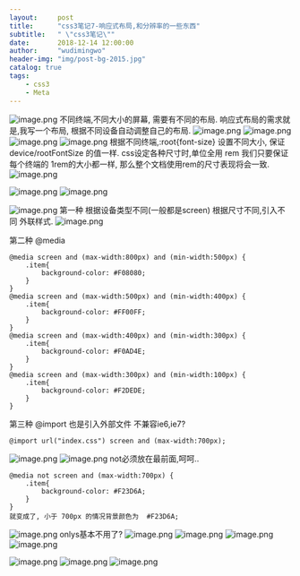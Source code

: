 ```yaml
---
layout:     post
title:      "css3笔记7-响应式布局,和分辨率的一些东西"
subtitle:   " \"css3笔记\""
date:       2018-12-14 12:00:00
author:     "wudimingwo"
header-img: "img/post-bg-2015.jpg"
catalog: true
tags:
    - css3
    - Meta
---
```

![image.png](https://upload-images.jianshu.io/upload_images/13637909-1b4e49488de5982f.png?imageMogr2/auto-orient/strip%7CimageView2/2/w/1240)
不同终端,不同大小的屏幕,
需要有不同的布局.
响应式布局的需求就是,我写一个布局,
根据不同设备自动调整自己的布局.
![image.png](https://upload-images.jianshu.io/upload_images/13637909-bf1a6f689cac1801.png?imageMogr2/auto-orient/strip%7CimageView2/2/w/1240)
![image.png](https://upload-images.jianshu.io/upload_images/13637909-2810692f4c4c35ce.png?imageMogr2/auto-orient/strip%7CimageView2/2/w/1240)
![image.png](https://upload-images.jianshu.io/upload_images/13637909-d1870236cfe636db.png?imageMogr2/auto-orient/strip%7CimageView2/2/w/1240)
![image.png](https://upload-images.jianshu.io/upload_images/13637909-ec481e92d166b232.png?imageMogr2/auto-orient/strip%7CimageView2/2/w/1240)
根据不同终端,:root{font-size} 设置不同大小,
保证device/rootFontSize 的值一样.
css设定各种尺寸时,单位全用 rem
我们只要保证每个终端的 1rem的大小都一样,
那么整个文档使用rem的尺寸表现将会一致.
![image.png](https://upload-images.jianshu.io/upload_images/13637909-32fc4f959d0d2e26.png?imageMogr2/auto-orient/strip%7CimageView2/2/w/1240)

![image.png](https://upload-images.jianshu.io/upload_images/13637909-5b5a7412bec89afb.png?imageMogr2/auto-orient/strip%7CimageView2/2/w/1240)
![image.png](https://upload-images.jianshu.io/upload_images/13637909-5939471c132c2ea3.png?imageMogr2/auto-orient/strip%7CimageView2/2/w/1240)

![image.png](https://upload-images.jianshu.io/upload_images/13637909-cb1f99501af54f99.png?imageMogr2/auto-orient/strip%7CimageView2/2/w/1240)
第一种
根据设备类型不同(一般都是screen) 根据尺寸不同,引入不同 外联样式.
![image.png](https://upload-images.jianshu.io/upload_images/13637909-8b3f19353b40a5fc.png?imageMogr2/auto-orient/strip%7CimageView2/2/w/1240)

第二种 @media
```
@media screen and (max-width:800px) and (min-width:500px) {
    .item{
        background-color: #F08080;
    }
}
@media screen and (max-width:500px) and (min-width:400px) {
    .item{
        background-color: #FF00FF;
    }
}
@media screen and (max-width:400px) and (min-width:300px) {
    .item{
        background-color: #F0AD4E;
    }
}
@media screen and (max-width:300px) and (min-width:100px) {
    .item{
        background-color: #F2DEDE;
    }
}
```
第三种 @import 也是引入外部文件
不兼容ie6,ie7?
```
@import url("index.css") screen and (max-width:700px);
```
![image.png](https://upload-images.jianshu.io/upload_images/13637909-99acaadda21bc8b6.png?imageMogr2/auto-orient/strip%7CimageView2/2/w/1240)
![image.png](https://upload-images.jianshu.io/upload_images/13637909-ede55077cdef7b44.png?imageMogr2/auto-orient/strip%7CimageView2/2/w/1240)
not必须放在最前面,呵呵..
```
@media not screen and (max-width:700px) {
    .item{
        background-color: #F23D6A;
    }
}
就变成了, 小于 700px 的情况背景颜色为  #F23D6A;
```
![image.png](https://upload-images.jianshu.io/upload_images/13637909-7124e91ce1f8cb2a.png?imageMogr2/auto-orient/strip%7CimageView2/2/w/1240)
onlys基本不用了?
![image.png](https://upload-images.jianshu.io/upload_images/13637909-ef93546c94d950d4.png?imageMogr2/auto-orient/strip%7CimageView2/2/w/1240)
![image.png](https://upload-images.jianshu.io/upload_images/13637909-1fedc040e285237d.png?imageMogr2/auto-orient/strip%7CimageView2/2/w/1240)
![image.png](https://upload-images.jianshu.io/upload_images/13637909-e1670e226ac78299.png?imageMogr2/auto-orient/strip%7CimageView2/2/w/1240)
![image.png](https://upload-images.jianshu.io/upload_images/13637909-071cde4111ad988e.png?imageMogr2/auto-orient/strip%7CimageView2/2/w/1240)

![image.png](https://upload-images.jianshu.io/upload_images/13637909-6b0440da9300fd6b.png?imageMogr2/auto-orient/strip%7CimageView2/2/w/1240)
![image.png](https://upload-images.jianshu.io/upload_images/13637909-8e815785516fe09c.png?imageMogr2/auto-orient/strip%7CimageView2/2/w/1240)
![image.png](https://upload-images.jianshu.io/upload_images/13637909-8866366db37bb0c3.png?imageMogr2/auto-orient/strip%7CimageView2/2/w/1240)

